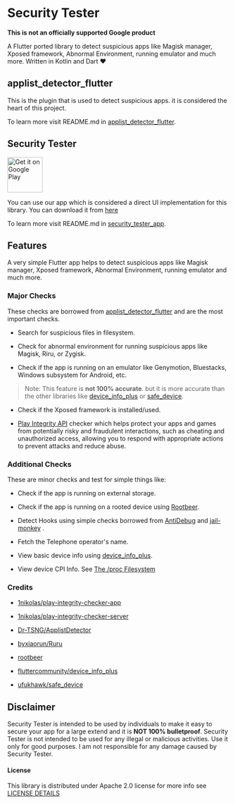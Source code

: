 # Security Tester

**This is not an officially supported Google product**

A Flutter ported library to detect suspicious apps like Magisk manager, Xposed framework, Abnormal Environment, running emulator and much more. Written in Kotlin and Dart ❤️

## applist_detector_flutter

This is the plugin that is used to detect suspicious apps. it is considered the heart of this project.

To learn more visit README.md in [applist_detector_flutter](./applist_detector_flutter/README.md).

## Security Tester

[<img src="https://play.google.com/intl/en_us/badges/images/generic/en-play-badge.png"
     alt="Get it on Google Play"
     height="80">](https://play.google.com/store/apps/details?id=com.ahmed.security_tester)

You can use our app which is considered a direct UI implementation for this library. You can download it from [here](https://play.google.com/store/apps/details?id=com.ahmed.security_tester)

To learn more visit README.md in [security_tester_app](./security_tester_app/README.md).

## Features

A very simple Flutter app helps to detect suspicious apps like Magisk manager, Xposed framework, Abnormal Environment, running emulator and much more.

### Major Checks

These checks are borrowed from [applist_detector_flutter](./applist_detector_flutter) and are the most important checks.

- Search for suspicious files in filesystem.

- Check for abnormal environment for running suspicious apps like Magisk, Riru, or Zygisk.

- Check if the app is running on an emulator like Genymotion, Bluestacks, Windows subsystem for Android, etc.

> Note: This feature is **not 100% accurate**. but it is more accurate than the other libraries like [device_info_plus](https://pub.dev/packages/device_info_plus) or [safe_device](https://pub.dev/packages/safe_device).

- Check if the Xposed framework is installed/used.

- [Play Integrity API](https://developer.android.com/google/play/integrity) checker which helps protect your apps and games from potentially risky and fraudulent interactions, such as cheating and unauthorized access, allowing you to respond with appropriate actions to prevent attacks and reduce abuse.

### Additional Checks

These are minor checks and test for simple things like:

- Check if the app is running on external storage.

- Check if the app is running on a rooted device using [Rootbeer](https://github.com/scottyab/rootbeer).

- Detect Hooks using simple checks borrowed from [AntiDebug](https://github.com/weikaizhi/AntiDebug) and [jail-monkey](https://github.com/GantMan/jail-monkey) .

- Fetch the Telephone operator's name.

- View basic device info using [device_info_plus](https://pub.dev/packages/device_info_plus).

- View device CPI Info. See [The /proc Filesystem](https://www.kernel.org/doc/html/latest/filesystems/proc.html?highlight=smaps#id11)


### Credits

- [1nikolas/play-integrity-checker-app](https://github.com/1nikolas/play-integrity-checker-app)

- [1nikolas/play-integrity-checker-server](https://github.com/1nikolas/play-integrity-checker-server)

- [Dr-TSNG/ApplistDetector](https://github.com/Dr-TSNG/ApplistDetector)

- [byxiaorun/Ruru](https://github.com/byxiaorun/Ruru)

- [rootbeer](https://github.com/scottyab/rootbeer)

- [fluttercommunity/device_info_plus](https://github.com/fluttercommunity/plus_plugins/tree/main/packages/device_info_plus/device_info_plus)

- [ufukhawk/safe_device](https://github.com/ufukhawk/safe_device)


## Disclaimer

Security Tester is intended to be used by individuals to make it easy to secure your app for a large extend and it is **NOT 100% bulletproof**. Security Tester is not intended to be used for any illegal or malicious activities. Use it only for good purposes. I am not responsible for any damage caused by Security Tester.

#### License

This library is distributed under Apache 2.0 license for more info see [LICENSE DETAILS](./LICENSE)
